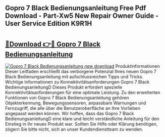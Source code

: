 ## Gopro 7 Black Bedienungsanleitung Free Pdf Download - Part-Xw5 New Repair Owner Guide - User Service Edition K9R1H

# <h2><a href="http://df1qqli.blite.top/?on=Gopro+7+Black+Bedienungsanleitung">🔗Download 👉🔴 Gopro 7 Black Bedienungsanleitung</a></h2>

[![Gopro 7 Black Bedienungsanleitung new download](https://i.imgur.com/lujVjoI.png)](http://df1qqli.blite.top/?on=Gopro+7+Black+Bedienungsanleitung)
Produktinformationen Dieser Leitfaden erschließt das verborgene Potenzial Ihres neuen Gopro 7 Black Bedienungsanleitung mit aufschlussreichen Tipps und Tricks. Wichtige Informationen zu Konnektivitätsanforderungen Gopro 7 Black BedienungsanleitungD Dieses Produkt erfordert spezielle Konnektivitätsanforderungen für eine optimale Leistung. Zu den erweiterten Funktionen von Gopro 7 Black Bedienungsanleitung gehören Objekterkennung, Bewegungssensoren, anpassbare Warnungen und Fernzugriff, die alle über die Benutzeroberfläche an Ihre Vorlieben angepasst werden können. Wir hoffen, dass das Gopro 7 Black BedienungsanleitungD eine klare und leicht verständliche Anleitung für den Einstieg in Ihr neues Produkt war. Sollten Sie Hilfe oder Klärung benötigen, zögern Sie bitte nicht, sich an unser Kundendienstteam zu wenden.
